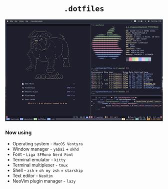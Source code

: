 <h1 align="center">
    <code>.dotfiles</code>
</h1>

![example](img/example.png)

### Now using

- Operating system - `MacOS Ventyra`
- Window manager - `yabai` + `skhd`
- Font - `Liga SFMono Nerd Font`
- Terminal emulator - `kitty`
- Terminal multiplexer - `tmux`
- Shell - `zsh` + `oh my zsh` + `starship`
- Text editor - `NeoVim`
- NeoVim plugin manager - `lazy`
